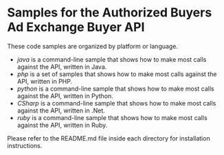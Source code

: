 Samples for the Authorized Buyers Ad Exchange Buyer API
=======================================================
These code samples are organized by platform or language.

* *java* is a command-line sample that shows how to make most calls against the API, written in Java.
* *php* is a set of samples that shows how to make most calls against the API, written in PHP.
* *python* is a command-line sample that shows how to make most calls against the API, written in Python.
* *CSharp* is a command-line sample that shows how to make most calls against the API, written in .Net.
* *ruby* is a command-line sample that shows how to make most calls against the API, written in Ruby.

Please refer to the README.md file inside each directory for installation instructions.
